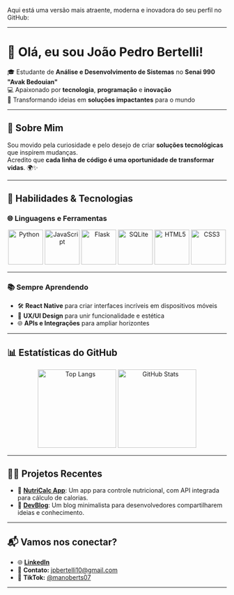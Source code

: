 Aqui está uma versão mais atraente, moderna e inovadora do seu perfil no GitHub:

---

# 👋 **Olá, eu sou João Pedro Bertelli!**  
🎓 Estudante de **Análise e Desenvolvimento de Sistemas** no **Senai 990 "Avak Bedouian"**  
💻 Apaixonado por **tecnologia**, **programação** e **inovação**  
🚀 Transformando ideias em **soluções impactantes** para o mundo  

---

## 🌟 **Sobre Mim**  
Sou movido pela curiosidade e pelo desejo de criar **soluções tecnológicas** que inspirem mudanças.  
Acredito que **cada linha de código é uma oportunidade de transformar vidas**. 🌍✨  

---

## 🚀 **Habilidades & Tecnologias**  
### **🌐 Linguagens e Ferramentas**  
<div align="center">
  <img src="https://cdn.jsdelivr.net/gh/devicons/devicon/icons/python/python-original.svg" width="80" height="80" alt="Python" />
  <img src="https://cdn.jsdelivr.net/gh/devicons/devicon/icons/javascript/javascript-original.svg" width="80" height="80" alt="JavaScript" />
  <img src="https://cdn.jsdelivr.net/gh/devicons/devicon/icons/flask/flask-original.svg" width="80" height="80" alt="Flask" />
  <img src="https://cdn.jsdelivr.net/gh/devicons/devicon/icons/sqlite/sqlite-original.svg" width="80" height="80" alt="SQLite" />
  <img src="https://cdn.jsdelivr.net/gh/devicons/devicon/icons/html5/html5-original.svg" width="80" height="80" alt="HTML5" />
  <img src="https://cdn.jsdelivr.net/gh/devicons/devicon/icons/css3/css3-original.svg" width="80" height="80" alt="CSS3" />
</div>  

---

### **📚 Sempre Aprendendo**  
- 🛠️ **React Native** para criar interfaces incríveis em dispositivos móveis  
- 🧠 **UX/UI Design** para unir funcionalidade e estética  
- 🌐 **APIs e Integrações** para ampliar horizontes  

---

## 📊 **Estatísticas do GitHub**  
<div align="center">
  <img height="180em" src="https://github-readme-stats.vercel.app/api/top-langs/?username=JotapBertelli&layout=compact&langs_count=7&theme=radical" alt="Top Langs" />
  <img height="180em" src="https://github-readme-stats.vercel.app/api?username=JotapBertelli&show_icons=true&theme=radical&include_all_commits=true&count_private=true" alt="GitHub Stats" />
</div>  

---

## 🧑‍💻 **Projetos Recentes**  
- 🌟 **[NutriCalc App](#)**: Um app para controle nutricional, com API integrada para cálculo de calorias.  
- 🌟 **[DevBlog](#)**: Um blog minimalista para desenvolvedores compartilharem ideias e conhecimento.  

---

## 📬 **Vamos nos conectar?**  
- 🌐 **[LinkedIn](https://www.linkedin.com/in/jo%C3%A3o-pedro-da-silva-bertelli-b68ba6275/)**  
- 📧 **Contato:** [jpbertelli10@gmail.com](mailto:jpbertelli10@gmail.com)  
- 📱 **TikTok:** [@manoberts07](https://www.tiktok.com/@manoberts07)  

---

